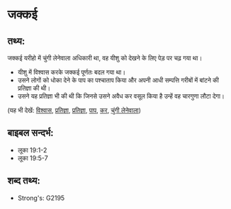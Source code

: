 # जक्कई #

## तथ्य: ##

जक्कई यरीहो में चुंगी लेनेवाला अधिकारी था, वह यीशु को देखने के लिए पेड़ पर चढ़ गया था।

* यीशु में विश्वास करके जक्कई पूर्णतः बदल गया था।
* उसने लोगों को धोका देने के पाप का पश्चाताप किया और अपनी आधी सम्पत्ति गरीबों में बांटने की प्रतिज्ञा की थी।
* उसने यह प्रतिज्ञा भी की थी कि जिनसे उसने अवैध कर वसूल किया है उन्हें वह चारगुणा लौटा देगा।

(यह भी देखें: [विश्वास](../believe.md), [प्रतिज्ञा](../promise.md), [प्रतिज्ञा](../repent.md), [पाप](../sin.md), [कर](../tax.md), [चुंगी लेनेवाला](../taxcollector.md))

## बाइबल सन्दर्भ: ##

* लूका 19:1-2
* लूका 19:5-7

## शब्द तथ्य: ##

* Strong's: G2195
